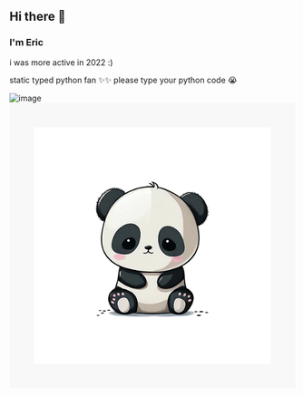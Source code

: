 ## Hi there 👋
### I'm Eric

i was more active in 2022 :)

static typed python fan ✨✨ please type your python code 😭

![image](https://github-readme-stats.vercel.app/api?username=Pandabear189&show_icons=true&theme=onedark)
![image](panda.png)
